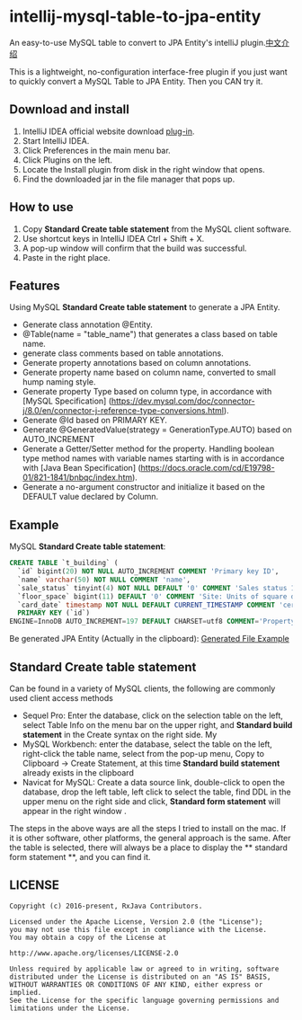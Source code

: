 


# intellij-mysql-table-to-jpa-entity
An easy-to-use MySQL table to convert to JPA Entity's intelliJ plugin.[中文介绍](/README_CN.md/)

This is a lightweight, no-configuration interface-free plugin if you just want to quickly convert a MySQL Table to JPA Entity. Then you CAN try it.

## Download and install
1. IntelliJ IDEA official website download [plug-in](https://plugins.jetbrains.com/plugin/11350-mysql-table-to-jpa-entity).
2. Start IntelliJ IDEA.
3. Click Preferences in the main menu bar.
4. Click Plugins on the left.
5. Locate the Install plugin from disk in the right window that opens.
6. Find the downloaded jar in the file manager that pops up.

## How to use
1. Copy **Standard Create table statement** from the MySQL client software.
2. Use shortcut keys in IntelliJ IDEA Ctrl + Shift + X.
3. A pop-up window will confirm that the build was successful.
4. Paste in the right place.

## Features
Using MySQL **Standard Create table statement** to generate a JPA Entity.

- Generate class annotation @Entity.
- @Table(name = "table_name") that generates a class based on table name.
- generate class comments based on table annotations.
- Generate property annotations based on column annotations.
- Generate property name based on column name, converted to small hump naming style.
- Generate property Type based on column type, in accordance with [MySQL Specification] (https://dev.mysql.com/doc/connector-j/8.0/en/connector-j-reference-type-conversions.html).
- Generate @Id based on PRIMARY KEY.
- Generate @GeneratedValue(strategy = GenerationType.AUTO) based on AUTO_INCREMENT
- Generate a Getter/Setter method for the property. Handling boolean type method names with variable names starting with is in accordance with [Java Bean Specification] (https://docs.oracle.com/cd/E19798-01/821-1841/bnbqc/index.htm).
- Generate a no-argument constructor and initialize it based on the DEFAULT value declared by Column.

## Example
MySQL **Standard Create table statement**:
```sql
CREATE TABLE `t_building` (
  `id` bigint(20) NOT NULL AUTO_INCREMENT COMMENT 'Primary key ID',
  `name` varchar(50) NOT NULL COMMENT 'name',
  `sale_status` tinyint(4) NOT NULL DEFAULT '0' COMMENT 'Sales status 1-on sale, 2-for sale, 3-sales',
  `floor_space` bigint(11) DEFAULT '0' COMMENT 'Site: Units of square decimeter',
  `card_date` timestamp NOT NULL DEFAULT CURRENT_TIMESTAMP COMMENT 'certification time',
  PRIMARY KEY (`id`)
ENGINE=InnoDB AUTO_INCREMENT=197 DEFAULT CHARSET=utf8 COMMENT='Property Master';
```
Be generated JPA Entity (Actually in the clipboard):
[Generated File Example](/src/test/java/TBuilding.java)

## Standard Create table statement
Can be found in a variety of MySQL clients, the following are commonly used client access methods

 - Sequel Pro: Enter the database, click on the selection table on the left, select Table Info on the menu bar on the upper right, and **Standard build statement** in the Create syntax on the right side.
My
- MySQL Workbench: enter the database, select the table on the left, right-click the table name, select from the pop-up menu, Copy to Clipboard -> Create Statement, at this time **Standard build statement** already exists in the clipboard
- Navicat for MySQL: Create a data source link, double-click to open the database, drop the left table, left click to select the table, find DDL in the upper menu on the right side and click, **Standard form statement** will appear in the right window .

The steps in the above ways are all the steps I tried to install on the mac. If it is other software, other platforms, the general approach is the same. After the table is selected, there will always be a place to display the ** standard form statement **, and you can find it.

## LICENSE

    Copyright (c) 2016-present, RxJava Contributors.

    Licensed under the Apache License, Version 2.0 (the "License");
    you may not use this file except in compliance with the License.
    You may obtain a copy of the License at

    http://www.apache.org/licenses/LICENSE-2.0

    Unless required by applicable law or agreed to in writing, software
    distributed under the License is distributed on an "AS IS" BASIS,
    WITHOUT WARRANTIES OR CONDITIONS OF ANY KIND, either express or implied.
    See the License for the specific language governing permissions and
    limitations under the License.
